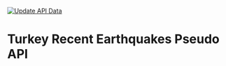 [![Update API Data](https://github.com/mehmetcansvs/tr-earthquake-api/actions/workflows/update.yml/badge.svg?branch=main)](https://github.com/mehmetcansvs/tr-earthquake-api/actions/workflows/update.yml)

# Turkey Recent Earthquakes Pseudo API 